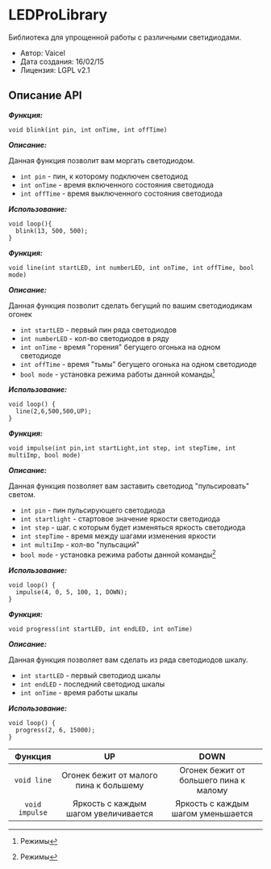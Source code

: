 LEDProLibrary
=====

Библиотека для упрощенной работы с различными светидиодами.

 + Автор: Vaicel
 + Дата создания: 16/02/15
 + Лицензия: LGPL v2.1

Описание API
-----

***Функция:***

`void blink(int pin, int onTime, int offTime)`

***Описание:***

 Данная функция позволит вам моргать светодиодом.

  + `int pin` - пин, к которому подключен светодиод
  + `int onTime` - время включенного состояния светодиода
  + `int offTime` - время выключенного состояния светодиода

***Использование:***

    void loop(){
      blink(13, 500, 500);
    }

***Функция:***

`void line(int startLED, int numberLED, int onTime, int offTime, bool mode)`

***Описание:***

Данная функция позволит сделать бегущий  по вашим светодиодикам огонек
  + `int startLED` - первый пин ряда светодиодов
  + `int numberLED` - кол-во светодиодов в ряду
  + `int onTime` - время "горения" бегущего огонька на одном светодиоде
  + `int offTime` - время "тьмы" бегущего огонька на одном светодиоде
  + `bool mode` - установка режима работы данной команды[^1]

***Использование:***

    void loop() {
      line(2,6,500,500,UP);
    }

***Функция:***

`void impulse(int pin,int startLight,int step, int stepTime, int multiImp, bool mode)`

***Описание:***

 Данная функция позволяет вам заставить светодиод "пульсировать" светом.

  + `int pin` - пин пульсирующего светодиода
  + `int startlight` - стартовое значение яркости светодиода
  + `int step` - шаг. с которым будет изменяться яркость светодиода
  + `int stepTime` - время между шагами изменения яркости
  + `int multiImp` - кол-во "пульсаций"
  + `bool mode` - установка режима работы данной команды[^1]

***Использование:***

    void loop() {
      impulse(4, 0, 5, 100, 1, DOWN);
    }

***Функция:***

`void progress(int startLED, int endLED, int onTime)`

***Описание:***

Данная функция позволяет вам сделать из ряда светодиодов шкалу.

  + `int startLED` - первый светодиод шкалы
  + `int endLED` - последний светодиод шкалы
  + `int onTime` - время работы шкалы

***Использование:***

    void loop() {
      progress(2, 6, 15000);
    }






[^1]: Режимы

|Функция      |UP            |DOWN          |
|:--------------:|:--------------:|:--------------:|
|`void line`  |Огонек бежит от малого пина к большему|Огонек бежит от большего пина к малому|
|`void impulse`|Яркость с каждым шагом увеличивается|Яркость с каждым шагом уменьшается|
